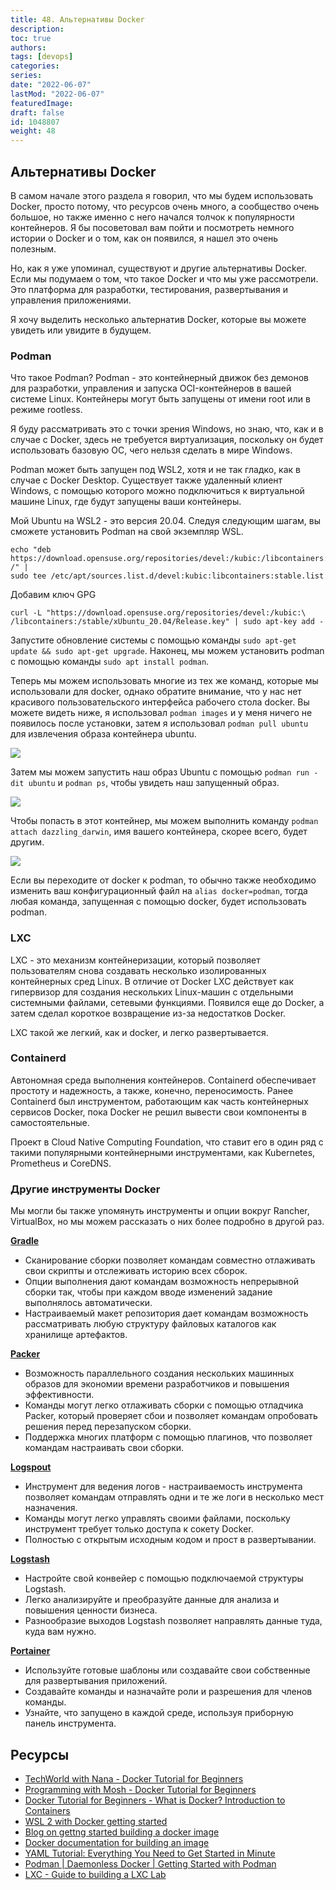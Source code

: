 ```yaml
---
title: 48. Альтернативы Docker
description: 
toc: true
authors:
tags: [devops]
categories:
series: 
date: "2022-06-07"
lastMod: "2022-06-07"
featuredImage:
draft: false
id: 1048807
weight: 48
---
```

## Альтернативы Docker

В самом начале этого раздела я говорил, что мы будем использовать Docker, просто потому, что ресурсов очень много, а сообщество очень большое, но также именно с него начался толчок к популярности контейнеров. Я бы посоветовал вам пойти и посмотреть немного истории о Docker и о том, как он появился, я нашел это очень полезным.

Но, как я уже упоминал, существуют и другие альтернативы Docker. Если мы подумаем о том, что такое Docker и что мы уже рассмотрели. Это платформа для разработки, тестирования, развертывания и управления приложениями.

Я хочу выделить несколько альтернатив Docker, которые вы можете увидеть или увидите в будущем.

### Podman

Что такое Podman? Podman - это контейнерный движок без демонов для разработки, управления и запуска OCI-контейнеров в вашей системе Linux. Контейнеры могут быть запущены от имени root или в режиме rootless.

Я буду рассматривать это с точки зрения Windows, но знаю, что, как и в случае с Docker, здесь не требуется виртуализация, поскольку он будет использовать базовую ОС, чего нельзя сделать в мире Windows.

Podman может быть запущен под WSL2, хотя и не так гладко, как в случае с Docker Desktop. Существует также удаленный клиент Windows, с помощью которого можно подключиться к виртуальной машине Linux, где будут запущены ваши контейнеры.

Мой Ubuntu на WSL2 - это версия 20.04. Следуя следующим шагам, вы сможете установить Podman на свой экземпляр WSL.

```
echo "deb https://download.opensuse.org/repositories/devel:/kubic:/libcontainers:/stable/xUbuntu_20.04/ /" |
sudo tee /etc/apt/sources.list.d/devel:kubic:libcontainers:stable.list
```

Добавим ключ GPG

```
curl -L "https://download.opensuse.org/repositories/devel:/kubic:\
/libcontainers:/stable/xUbuntu_20.04/Release.key" | sudo apt-key add -
```

Запустите обновление системы с помощью команды `sudo apt-get update && sudo apt-get upgrade`. Наконец, мы можем установить podman с помощью команды `sudo apt install podman`.

Теперь мы можем использовать многие из тех же команд, которые мы использовали для docker, однако обратите внимание, что у нас нет красивого пользовательского интерфейса рабочего стола docker. Вы можете видеть ниже, я использовал `podman images` и у меня ничего не появилось после установки, затем я использовал `podman pull ubuntu` для извлечения образа контейнера ubuntu.

![](../images/Day48_Containers1.ru.png?v1)

Затем мы можем запустить наш образ Ubuntu с помощью `podman run -dit ubuntu` и `podman ps`, чтобы увидеть наш запущенный образ.

![](../images/Day48_Containers2.ru.png?v1)

Чтобы попасть в этот контейнер, мы можем выполнить команду `podman attach dazzling_darwin`, имя вашего контейнера, скорее всего, будет другим.

![](../images/Day48_Containers3.ru.png?v1)

Если вы переходите от docker к podman, то обычно также необходимо изменить ваш конфигурационный файл на `alias docker=podman`, тогда любая команда, запущенная с помощью docker, будет использовать podman.

### LXC

LXC - это механизм контейнеризации, который позволяет пользователям снова создавать несколько изолированных контейнерных сред Linux. В отличие от Docker LXC действует как гипервизор для создания нескольких Linux-машин с отдельными системными файлами, сетевыми функциями. Появился еще до Docker, а затем сделал короткое возвращение из-за недостатков Docker.

LXC такой же легкий, как и docker, и легко развертывается.

### Containerd

Автономная среда выполнения контейнеров. Containerd обеспечивает простоту и надежность, а также, конечно, переносимость. Ранее Containerd был инструментом, работающим как часть контейнерных сервисов Docker, пока Docker не решил вывести свои компоненты в самостоятельные.

Проект в Cloud Native Computing Foundation, что ставит его в один ряд с такими популярными контейнерными инструментами, как Kubernetes, Prometheus и CoreDNS.

### Другие инструменты Docker

Мы могли бы также упомянуть инструменты и опции вокруг Rancher, VirtualBox, но мы можем рассказать о них более подробно в другой раз.  

[**Gradle**](https://gradle.org/)

- Сканирование сборки позволяет командам совместно отлаживать свои скрипты и отслеживать историю всех сборок.
- Опции выполнения дают командам возможность непрерывной сборки так, чтобы при каждом вводе изменений задание выполнялось автоматически.
- Настраиваемый макет репозитория дает командам возможность рассматривать любую структуру файловых каталогов как хранилище артефактов.

[**Packer**](https://packer.io/)

- Возможность параллельного создания нескольких машинных образов для экономии времени разработчиков и повышения эффективности.
- Команды могут легко отлаживать сборки с помощью отладчика Packer, который проверяет сбои и позволяет командам опробовать решения перед перезапуском сборки.
- Поддержка многих платформ с помощью плагинов, что позволяет командам настраивать свои сборки.

[**Logspout**](https://github.com/gliderlabs/logspout)

- Инструмент для ведения логов - настраиваемость инструмента позволяет командам отправлять одни и те же логи в несколько мест назначения.
- Команды могут легко управлять своими файлами, поскольку инструмент требует только доступа к сокету Docker.
- Полностью с открытым исходным кодом и прост в развертывании.

[**Logstash**](https://www.elastic.co/products/logstash)

- Настройте свой конвейер с помощью подключаемой структуры Logstash.
- Легко анализируйте и преобразуйте данные для анализа и повышения ценности бизнеса.
- Разнообразие выходов Logstash позволяет направлять данные туда, куда вам нужно.

[**Portainer**](https://www.portainer.io/)

- Используйте готовые шаблоны или создавайте свои собственные для развертывания приложений.
- Создавайте команды и назначайте роли и разрешения для членов команды.
- Узнайте, что запущено в каждой среде, используя приборную панель инструмента.

## Ресурсы

- [TechWorld with Nana - Docker Tutorial for Beginners](https://www.youtube.com/watch?v=3c-iBn73dDE)
- [Programming with Mosh - Docker Tutorial for Beginners](https://www.youtube.com/watch?v=pTFZFxd4hOI)
- [Docker Tutorial for Beginners - What is Docker? Introduction to Containers](https://www.youtube.com/watch?v=17Bl31rlnRM&list=WL&index=128&t=61s)
- [WSL 2 with Docker getting started](https://www.youtube.com/watch?v=5RQbdMn04Oc)
- [Blog on gettng started building a docker image](https://stackify.com/docker-build-a-beginners-guide-to-building-docker-images/)
- [Docker documentation for building an image](https://docs.docker.com/develop/develop-images/dockerfile_best-practices/)
- [YAML Tutorial: Everything You Need to Get Started in Minute](https://www.cloudbees.com/blog/yaml-tutorial-everything-you-need-get-started)
- [Podman | Daemonless Docker | Getting Started with Podman](https://www.youtube.com/watch?v=Za2BqzeZjBk)
- [LXC - Guide to building a LXC Lab](https://www.youtube.com/watch?v=cqOtksmsxfg)
